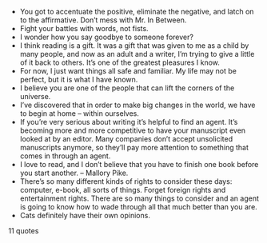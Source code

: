  - You got to accentuate the positive, eliminate the negative, and latch on to the affirmative. Don’t mess with Mr. In Between.
 - Fight your battles with words, not fists.
 - I wonder how you say goodbye to someone forever?
 - I think reading is a gift. It was a gift that was given to me as a child by many people, and now as an adult and a writer, I’m trying to give a little of it back to others. It’s one of the greatest pleasures I know.
 - For now, I just want things all safe and familiar. My life may not be perfect, but it is what I have known.
 - I believe you are one of the people that can lift the corners of the universe.
 - I’ve discovered that in order to make big changes in the world, we have to begin at home – within ourselves.
 - If you’re very serious about writing it’s helpful to find an agent. It’s becoming more and more competitive to have your manuscript even looked at by an editor. Many companies don’t accept unsolicited manuscripts anymore, so they’ll pay more attention to something that comes in through an agent.
 - I love to read, and I don’t believe that you have to finish one book before you start another. – Mallory Pike.
 - There’s so many different kinds of rights to consider these days: computer, e-book, all sorts of things. Forget foreign rights and entertainment rights. There are so many things to consider and an agent is going to know how to wade through all that much better than you are.
 - Cats definitely have their own opinions.

11 quotes